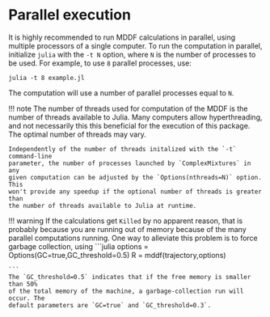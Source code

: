 
# Parallel execution 

It is highly recommended to run MDDF calculations in parallel, using multiple processors of a 
single computer. To run the computation in parallel, initialize `julia` with
the `-t N` option, where `N` is the number of processes to be used. For example,
to use `8` parallel processes, use:
```
julia -t 8 example.jl
```
The computation will use a number of parallel processes equal to `N`. 

!!! note
    The number of threads used for computation of the MDDF is the number of threads available to Julia. 
    Many computers allow hyperthreading, and not necessarily this this beneficial for the execution
    of this package. The optimal number of threads may vary.
    
    Independently of the number of threads initalized with the `-t` command-line
    parameter, the number of processes launched by `ComplexMixtures` in any 
    given computation can be adjusted by the `Options(nthreads=N)` option. This
    won't provide any speedup if the optional number of threads is greater than
    the number of threads available to Julia at runtime.

!!! warning
    If the calculations get `Killed` by no apparent reason, that is probably
    because you are running out of memory because of the many parallel computations
    running. One way to alleviate this problem is to force garbage collection,
    using
    ```julia
    options = Options(GC=true,GC_threshold=0.5)
    R = mddf(trajectory,options)

    ```     
    The `GC_threshold=0.5` indicates that if the free memory is smaller than 50%
    of the total memory of the machine, a garbage-collection run will occur. The  
    default parameters are `GC=true` and `GC_threshold=0.3`.  

